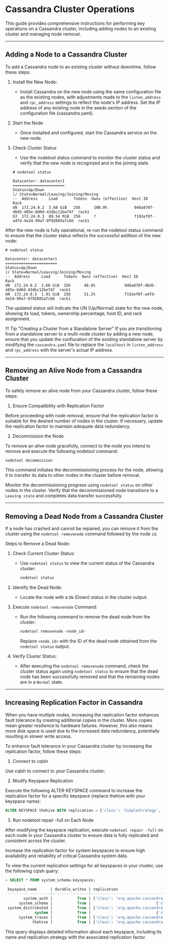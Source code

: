 # Cassandra Cluster Operations

This guide provides comprehensive instructions for performing key operations on a Cassandra cluster, including adding nodes to an existing cluster and managing node removal.

---

## Adding a Node to a Cassandra Cluster

To add a Cassandra node to an existing cluster without downtime, follow these steps:

1. Install the New Node:

    - Install Cassandra on the new node using the same configuration file as the existing nodes, with adjustments made to the `listen_address` and `rpc_address` settings to reflect the node's IP address. Set the IP address of any existing node in the seeds section of the configuration file (cassandra.yaml). 

2. Start the Node

    - Once installed and configured, start the Cassandra service on the new node.

3. Check Cluster Status

    - Use the nodetool status command to monitor the cluster status and verify that the new node is recognized and in the joining state.

    ```text title="Display Cassandra Nodes Status"
    # nodetool status

    Datacenter: datacenter1
    =======================
    Status=Up/Down
    |/ State=Normal/Leaving/Joining/Moving
    --  Address     Load       Tokens  Owns (effective)  Host ID                               Rack 
    UN  172.24.0.2  3.68 GiB   256      100.0%            048a870f-d6d5-405e-8d0d-43dbc12be747  rack1
    UJ  172.24.0.3  89.54 MiB  256      ?                 f192ef8f-a4fd-4e24-99a7-0f92605a7cb6  rack1
    ```

After the new node is fully operational, re-run the nodetool status command to ensure that the cluster status reflects the successful addition of the new node:

```text title="Display Cassandra Nodes status"
# nodetool status

Datacenter: datacenter1
=======================
Status=Up/Down
|/ State=Normal/Leaving/Joining/Moving
--  Address     Load      Tokens  Owns (effective)  Host ID                               Rack 
UN  172.24.0.2  3.68 GiB  256      48.8%             048a870f-d6d5-405e-8d0d-43dbc12be747  rack1
UN  172.24.0.3  1.91 GiB  256      51.2%             f192ef8f-a4fd-4e24-99a7-0f92605a7cb6  rack1
```

The updated status will indicate the UN (Up/Normal) state for the new node, showing its load, tokens, ownership percentage, host ID, and rack assignment.

!!! Tip "Creating a Cluster from a Standalone Server"
    If you are transitioning from a standalone server to a multi-node cluster by adding a new node, ensure that you update  the confiuration of the existing standalone server by modifying the `cassandra.yaml` file to replace the `localhost` in `listen_address` and `rpc_address` with the server's actual IP address. 

---

## Removing an Alive Node from a Cassandra Cluster
To safely remove an alive node from your Cassandra cluster, follow these steps:

1. Ensure Compatibility with Replication Factor

Before proceeding with node removal, ensure that the replication factor is suitable for the desired number of nodes in the cluster. If necessary, update the replication factor to maintain adequate data redundancy.

2. Decommission the Node

To remove an alive node gracefully, connect to the node you intend to remove and execute the following nodetool command:

```bash
nodetool decommission
```

This command initiates the decommissioning process for the node, allowing it to transfer its data to other nodes in the cluster before removal.

Monitor the decommissioning progress using `nodetool status` on other nodes in the cluster. Verify that the decommissioned node transitions to a `Leaving state` and completes data transfer successfully.

---

## Removing a Dead Node from a Cassandra Cluster

If a node has crashed and cannot be repaired, you can remove it from the cluster using the `nodetool removenode` command followed by the node `id`.

Steps to Remove a Dead Node:

1. Check Current Cluster Status:
   - Use `nodetool status` to view the current status of the Cassandra cluster:
     ```bash
     nodetool status
     ```

2. Identify the Dead Node:
   - Locate the node with a `DN` (Down) status in the cluster output.

3. Execute `nodetool removenode` Command:
   - Run the following command to remove the dead node from the cluster:
     ```bash
     nodetool removenode <node_id>
     ```
     Replace `<node_id>` with the ID of the dead node obtained from the `nodetool status` output.

4. Verify Cluster Status:
   - After executing the `nodetool removenode` command, check the cluster status again using `nodetool status` to ensure that the dead node has been successfully removed and that the remaining nodes are in a `Normal` state.

---

## Increasing Replication Factor in Cassandra

When you have multiple nodes, increasing the replication factor enhances fault tolerance by creating additional copies in the cluster. More copies mean greater resilience to hardware failures. However, this also means more disk space is used due to the increased data redundancy, potentially resulting in slower write access.

To enhance fault tolerance in your Cassandra cluster by increasing the replication factor, follow these steps:

1. Connect to cqlsh

Use cqlsh to connect to your Cassandra cluster:

2. Modify Keyspace Replication

Execute the following ALTER KEYSPACE command to increase the replication factor for a specific keyspace (replace thehive with your keyspace name):

```sql
ALTER KEYSPACE thehive WITH replication = {'class': 'SimpleStrategy', 'replication_factor': 3 };
```

3. Run nodetool repair -full on Each Node

After modifying the keyspace replication, execute `nodetool repair -full` on each node in your Cassandra cluster to ensure data is fully replicated and consistent across the cluster.



Increase the replication factor for system keyspaces to ensure high availability and reliability of critical Cassandra system data.

To view the current replication settings for all keyspaces in your cluster, use the following cqlsh query:

```sql title="Checking Current Keyspace Information"
> SELECT * FROM system_schema.keyspaces;

 keyspace_name      | durable_writes | replication
--------------------+----------------+-------------------------------------------------------------------------------------
        system_auth |           True | {'class': 'org.apache.cassandra.locator.SimpleStrategy', 'replication_factor': '2'}
      system_schema |           True |                             {'class': 'org.apache.cassandra.locator.LocalStrategy'}
 system_distributed |           True | {'class': 'org.apache.cassandra.locator.SimpleStrategy', 'replication_factor': '2'}
             system |           True |                             {'class': 'org.apache.cassandra.locator.LocalStrategy'}
      system_traces |           True | {'class': 'org.apache.cassandra.locator.SimpleStrategy', 'replication_factor': '2'}
            thehive |           True | {'class': 'org.apache.cassandra.locator.SimpleStrategy', 'replication_factor': '2'}
```

This query displays detailed information about each keyspace, including its name and replication strategy with the associated replication factor.

&nbsp;
